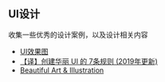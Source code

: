 ## UI设计

收集一些优秀的设计案例，以及设计相关内容

* [UI效果图](https://uimovement.com/)
* [【译】创建华丽 UI 的 7条规则 (2019年更新)](https://juejin.im/post/5ce6407cf265da1bb13f0a2a)
* [Beautiful Art & Illustration](https://mixkit.co/art/)
